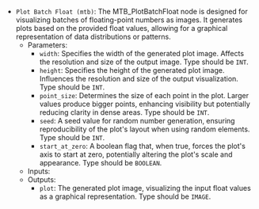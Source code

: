 - `Plot Batch Float (mtb)`: The MTB_PlotBatchFloat node is designed for visualizing batches of floating-point numbers as images. It generates plots based on the provided float values, allowing for a graphical representation of data distributions or patterns.
    - Parameters:
        - `width`: Specifies the width of the generated plot image. Affects the resolution and size of the output image. Type should be `INT`.
        - `height`: Specifies the height of the generated plot image. Influences the resolution and size of the output visualization. Type should be `INT`.
        - `point_size`: Determines the size of each point in the plot. Larger values produce bigger points, enhancing visibility but potentially reducing clarity in dense areas. Type should be `INT`.
        - `seed`: A seed value for random number generation, ensuring reproducibility of the plot's layout when using random elements. Type should be `INT`.
        - `start_at_zero`: A boolean flag that, when true, forces the plot's axis to start at zero, potentially altering the plot's scale and appearance. Type should be `BOOLEAN`.
    - Inputs:
    - Outputs:
        - `plot`: The generated plot image, visualizing the input float values as a graphical representation. Type should be `IMAGE`.
